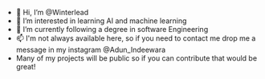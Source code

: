 - 👋 Hi, I’m @Winterlead
- 👀 I’m interested in learning AI and machine learning
- 🌱 I’m currently following a degree in software Engineering
- 📫 I'm not always available here, so if you need to contact me drop me a message in my instagram @Adun_Indeewara
- Many of my projects will be public so if you can contribute that would be great!
<!---
Winterlead/Winterlead is a ✨ special ✨ repository because its `README.md` (this file) appears on your GitHub profile.
You can click the Preview link to take a look at your changes.
--->
